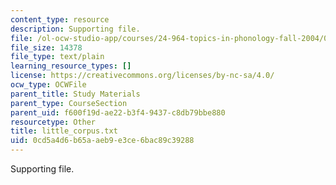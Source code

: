 ```yaml
---
content_type: resource
description: Supporting file.
file: /ol-ocw-studio-app/courses/24-964-topics-in-phonology-fall-2004/0cd5a4d6b65aaeb9e3ce6bac89c39288_little_corpus.txt
file_size: 14378
file_type: text/plain
learning_resource_types: []
license: https://creativecommons.org/licenses/by-nc-sa/4.0/
ocw_type: OCWFile
parent_title: Study Materials
parent_type: CourseSection
parent_uid: f600f19d-ae22-b3f4-9437-c8db79bbe880
resourcetype: Other
title: little_corpus.txt
uid: 0cd5a4d6-b65a-aeb9-e3ce-6bac89c39288
---
```

Supporting file.
